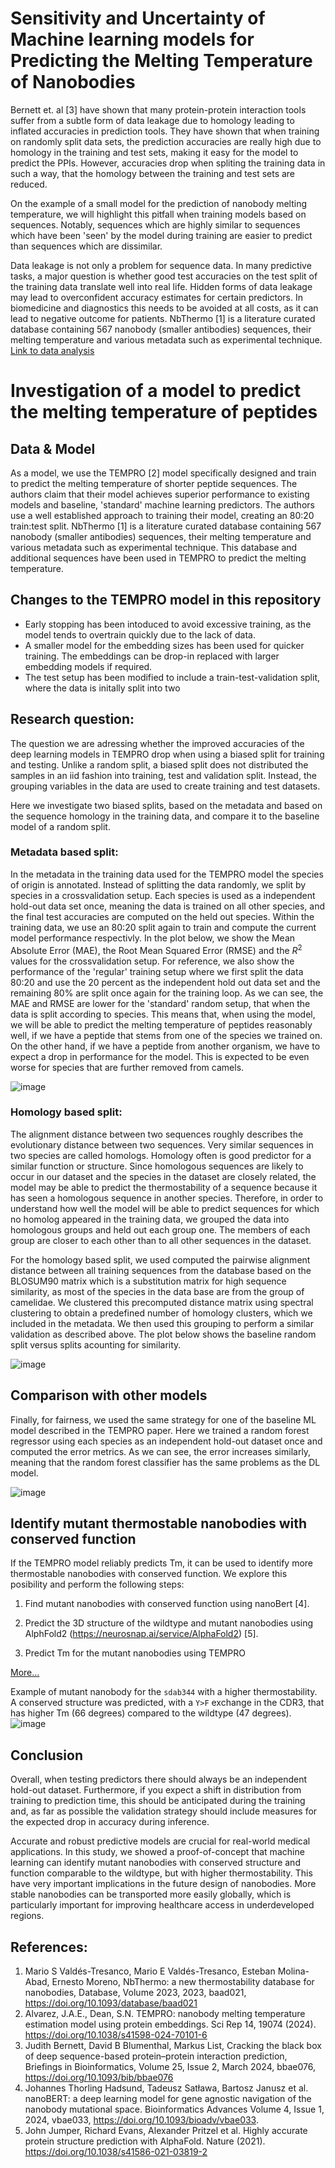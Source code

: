 # Sensitivity and Uncertainty of Machine learning models for Predicting the Melting Temperature of Nanobodies

Bernett et. al [3] have shown that many protein-protein interaction tools suffer from a subtle form of data leakage due to homology leading to inflated accuracies in prediction tools. They have shown that when training on randomly split data sets, the prediction accuracies are really high due to homology in the training and test sets, making it easy for the model to predict the PPIs. However, accuracies drop when spliting the training data in such a way, that the homology between the training and test sets are reduced. 

On the example of a small model for the prediction of nanobody melting temperature, we will highlight this pitfall when training models based on sequences. Notably, sequences which are highly similar to sequences which have been 'seen' by the model during training are easier to predict than sequences which are dissimilar.

Data leakage is not only a problem for sequence data. In many predictive tasks, a major question is whether good test accuracies on the test split of the training data translate well into real life. Hidden forms of data leakage may lead to overconfident accuracy estimates for certain predictors. In biomedicine and diagnostics this needs to be avoided at all costs, as it can lead to negative outcome for patients.
NbThermo [1] is a literature curated database containing 567 nanobody (smaller antibodies) sequences, their melting temperature and various metadata such as experimental technique. [Link to data analysis](database.md)

# Investigation of a model to predict the melting temperature of peptides 
## Data & Model
As a model, we use the TEMPRO [2] model specifically designed and train to predict the melting temperature of shorter peptide sequences. The authors claim that their model achieves superior performance to existing models and baseline, 'standard' machine learning predictors. The authors use a well established approach to training their model, creating an 80:20 train:test split. NbThermo [1] is a literature curated database containing 567 nanobody (smaller antibodies) sequences, their melting temperature and various metadata such as experimental technique. This database and additional sequences have been used in TEMPRO to predict the melting temperature.

## Changes to the TEMPRO model in this repository
- Early stopping has been intoduced to avoid excessive training, as the model tends to overtrain quickly due to the lack of data.
- A smaller model for the embedding sizes has been used for quicker training. The embeddings can be drop-in replaced with larger embedding models if required.
- The test setup has been modified to include a train-test-validation split, where the data is initally split into two 

## Research question:
The question we are adressing whether the improved accuracies of the deep learning models in TEMPRO drop when using a biased split for training and testing. Unlike a random split, a biased split does not distributed the samples in an iid fashion into training, test and validation split. Instead, the grouping variables in the data are used to create training and test datasets. 

Here we investigate two biased splits, based on the metadata and based on the sequence homology in the training data, and compare it to the baseline model of a random split.

### Metadata based split:
In the metadata in the training data used for the TEMPRO model the species of origin is annotated. Instead of splitting the data randomly, we split by species in a crossvalidation setup. Each species is used as a independent hold-out data set once, meaning the data is trained on all other species, and the final test accuracies are computed on the held out species. Within the training data, we use an 80:20 split again to train and compute the current model performance respectivly. In the plot below, we show the Mean Absolute Error (MAE), the Root Mean Squared Error (RMSE) and the $R^2$ values for the crossvalidation setup. For reference, we also show the performance of the 'regular' training setup where we first split the data 80:20 and use the 20 percent as the independent hold out data set and the remaining 80% are split once again for the training loop. As we can see, the MAE and RMSE  are lower for the 'standard' random setup, that when the data is split according to species. This means that, when using the model, we will be able to predict the melting temperature of peptides reasonably well, if we have a peptide that stems from one of the species we trained on. On the other hand, if we have a peptide from another organism, we have to expect a drop in performance for the model. This is expected to be even worse for species that are further removed from camels.

![image](./figures/species_split.png)


### Homology based split:
The alignment distance between two sequences roughly describes the evolutionary distance between two sequences. Very similar sequences in two species are called homologs. Homology often is good predictor for a similar function or structure. Since homologous sequences are likely to occur in our dataset and the species in the dataset are closely related, the model may be able to predict the thermostability of a sequence because it has seen a homologous sequence in another species. Therefore, in order to understand how well the model will be able to predict sequences for which no homolog appeared in the training data, we grouped the data into homologous groups and held out each group one. The members of each group are closer to each other than to all other sequences in the dataset.

For the homology based split, we used computed the pairwise alignment distance between all training sequences from the database based on the BLOSUM90 matrix which is a substitution matrix for high sequence similarity, as most of the species in the data base are from the group of camelidae. We clustered this precomputed distance matrix using spectral clustering to obtain a predefined number of homology clusters, which we included in the metadata. We then used this grouping to perform a similar validation as described above. The plot below shows the baseline random split versus splits acounting for similarity.

![image](./figures/homology_split.png)


## Comparison with other models
Finally, for fairness, we used the same strategy for one of the baseline ML model described in the TEMPRO paper. Here we trained a random forest regressor using each species as an independent hold-out dataset once and computed the error metrics. As we can see, the error increases similarly, meaning that the random forest classifier has the same problems as the DL model.

![image](./figures/random_forest.png)

## Identify mutant thermostable nanobodies with conserved function

If the TEMPRO model reliably predicts Tm, it can be used to identify more thermostable nanobodies with conserved function. We explore this posibility and perform the following steps:

1. Find mutant nanobodies with conserved function using nanoBert [4].  


2. Predict the 3D structure of the wildtype and mutant nanobodies using AlphFold2 (https://neurosnap.ai/service/AlphaFold2) [5]. 

3. Predict Tm for the mutant nanobodies using TEMPRO

[More...](mutations.md)

Example of mutant nanobody for the `sdab344` with a higher thermostability. A conserved structure was predicted, with a `Y>F` exchange in the CDR3, that has higher Tm (66 degrees) compared to the wildtype (47 degrees). 
![image](./figures/mutation_example.png)

## Conclusion
Overall, when testing predictors there should always be an independent hold-out dataset. Furthermore, if you expect a shift in distribution from training to prediction time, this should be anticipated during the training and, as far as possible the validation strategy should include measures for the expected drop in accuracy during inference.

Accurate and robust predictive models are crucial for real-world medical applications. In this study, we showed a proof-of-concept that machine learning can identify mutant nanobodies with conserved structure and function comparable to the wildtype, but with higher thermostability. This have very important implications in the future design of nanobodies. More stable nanobodies can be transported more easily globally, which is particularly important for improving healthcare access in underdeveloped regions.

## References:

1. Mario S Valdés-Tresanco, Mario E Valdés-Tresanco, Esteban Molina-Abad, Ernesto Moreno, NbThermo: a new thermostability database for nanobodies, Database, Volume 2023, 2023, baad021, https://doi.org/10.1093/database/baad021
2. Alvarez, J.A.E., Dean, S.N. TEMPRO: nanobody melting temperature estimation model using protein embeddings. Sci Rep 14, 19074 (2024). https://doi.org/10.1038/s41598-024-70101-6
3. Judith Bernett, David B Blumenthal, Markus List, Cracking the black box of deep sequence-based protein–protein interaction prediction, Briefings in Bioinformatics, Volume 25, Issue 2, March 2024, bbae076, https://doi.org/10.1093/bib/bbae076
4. Johannes Thorling Hadsund, Tadeusz Satława, Bartosz Janusz et al. nanoBERT: a deep learning model for gene agnostic navigation of the nanobody mutational space. Bioinformatics Advances Volume 4, Issue 1, 2024, vbae033, https://doi.org/10.1093/bioadv/vbae033.
5. John Jumper, Richard Evans, Alexander Pritzel et al. Highly accurate protein structure prediction with AlphaFold. Nature (2021). https://doi.org/10.1038/s41586-021-03819-2
